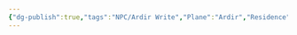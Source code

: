 ```yaml
---
{"dg-publish":true,"tags":"NPC/Ardir Write","Plane":"Ardir","Residence":"Anaurochsche Wüste","permalink":"/npc/azam/","dgHomeLink":true,"dgPassFrontmatter":true}
---
```

